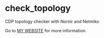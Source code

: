 # check_topology
CDP topology checker with Nornir and Netmiko

Go to [MY WEBSITE](https://www.ifconfig.it/hugo/post/check_topology/) for more information.
